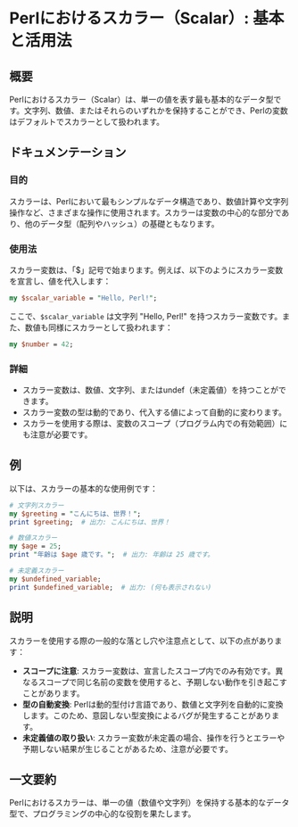 <!--
Meta Description: # Perlにおけるスカラー（Scalar）: 基本と活用法 ## 概要 Perlにおけるスカラー（Scalar）は、単一の値を表す最も基本的なデータ型です。文字列、数値、またはそれらのいずれかを保持することができ、Perlの変数はデフォルトでスカラーとして扱われます。 ## ドキュメンテーション ...
Meta Keywords: perl, スカラー変数は, print, perlにおけるスカラー, scalar
-->

# Perlにおけるスカラー（Scalar）: 基本と活用法

## 概要
Perlにおけるスカラー（Scalar）は、単一の値を表す最も基本的なデータ型です。文字列、数値、またはそれらのいずれかを保持することができ、Perlの変数はデフォルトでスカラーとして扱われます。

## ドキュメンテーション
### 目的
スカラーは、Perlにおいて最もシンプルなデータ構造であり、数値計算や文字列操作など、さまざまな操作に使用されます。スカラーは変数の中心的な部分であり、他のデータ型（配列やハッシュ）の基礎ともなります。

### 使用法
スカラー変数は、「$」記号で始まります。例えば、以下のようにスカラー変数を宣言し、値を代入します：

```perl
my $scalar_variable = "Hello, Perl!";
```

ここで、`$scalar_variable` は文字列 "Hello, Perl!" を持つスカラー変数です。また、数値も同様にスカラーとして扱われます：

```perl
my $number = 42;
```

### 詳細
- スカラー変数は、数値、文字列、またはundef（未定義値）を持つことができます。
- スカラー変数の型は動的であり、代入する値によって自動的に変わります。
- スカラーを使用する際は、変数のスコープ（プログラム内での有効範囲）にも注意が必要です。

## 例
以下は、スカラーの基本的な使用例です：

```perl
# 文字列スカラー
my $greeting = "こんにちは、世界！";
print $greeting;  # 出力: こんにちは、世界！

# 数値スカラー
my $age = 25;
print "年齢は $age 歳です。";  # 出力: 年齢は 25 歳です。

# 未定義スカラー
my $undefined_variable;
print $undefined_variable;  # 出力: (何も表示されない)
```

## 説明
スカラーを使用する際の一般的な落とし穴や注意点として、以下の点があります：

- **スコープに注意**: スカラー変数は、宣言したスコープ内でのみ有効です。異なるスコープで同じ名前の変数を使用すると、予期しない動作を引き起こすことがあります。
- **型の自動変換**: Perlは動的型付け言語であり、数値と文字列を自動的に変換します。このため、意図しない型変換によるバグが発生することがあります。
- **未定義値の取り扱い**: スカラー変数が未定義の場合、操作を行うとエラーや予期しない結果が生じることがあるため、注意が必要です。

## 一文要約
Perlにおけるスカラーは、単一の値（数値や文字列）を保持する基本的なデータ型で、プログラミングの中心的な役割を果たします。